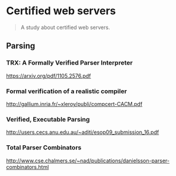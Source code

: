 # Certified web servers
> A study about certified web servers.

## Parsing
###  TRX: A Formally Verified Parser Interpreter
https://arxiv.org/pdf/1105.2576.pdf

### Formal verification of a realistic compiler
http://gallium.inria.fr/~xleroy/publi/compcert-CACM.pdf

### Verified, Executable Parsing
http://users.cecs.anu.edu.au/~aditi/esop09_submission_16.pdf

### Total Parser Combinators
http://www.cse.chalmers.se/~nad/publications/danielsson-parser-combinators.html

